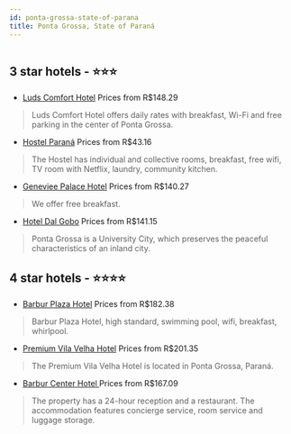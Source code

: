 ```yaml
---
id: ponta-grossa-state-of-parana
title: Ponta Grossa, State of Paraná
---
```


<center><img src="https://static.hotelurbano.com/reservas/prod0/9/9587/5ae0c93944eef_luds-comfort-hotel.jpg" alt="" /></center>


##  3 star hotels - ⭐️⭐️⭐️

-    [Luds Comfort Hotel](https://us.hurb.com/hotels/ponta-grossa/luds-comfort-hotel-9587?cmp=18055) Prices from R$148.29
   > Luds Comfort Hotel offers daily rates with breakfast, Wi-Fi and free parking in the center of Ponta Grossa.
-    [Hostel Paraná](https://us.hurb.com/hotels/ponta-grossa/hostel-parana-8395?cmp=18055) Prices from R$43.16
   > The Hostel has individual and collective rooms, breakfast, free wifi, TV room with Netflix, laundry, community kitchen.
-    [Geneviee Palace Hotel](https://us.hurb.com/hotels/ponta-grossa/geneviee-palace-hotel-8914?cmp=18055) Prices from R$140.27
   > We offer free breakfast.
-    [Hotel Dal Gobo](https://us.hurb.com/hotels/ponta-grossa/hotel-dal-gobo-10771?cmp=18055) Prices from R$141.15
   > Ponta Grossa is a University City, which preserves the peaceful characteristics of an inland city.

##  4 star hotels - ⭐️⭐️⭐️⭐️

-    [Barbur Plaza Hotel](https://us.hurb.com/hotels/ponta-grossa/barbur-plaza-hotel-9987?cmp=18055) Prices from R$182.38
   > Barbur Plaza Hotel, high standard, swimming pool, wifi, breakfast, whirlpool.
-    [Premium Vila Velha Hotel](https://us.hurb.com/hotels/ponta-grossa/premium-vila-velha-hotel-6753?cmp=18055) Prices from R$201.35
   > The Premium Vila Velha Hotel is located in Ponta Grossa, Paraná.
-    [Barbur Center Hotel ](https://us.hurb.com/hotels/ponta-grossa/barbur-center-hotel-11609?cmp=18055) Prices from R$167.09
   > The property has a 24-hour reception and a restaurant. The accommodation features concierge service, room service and luggage storage.
